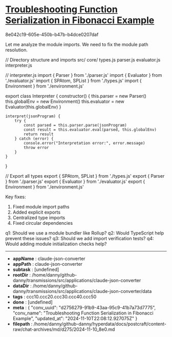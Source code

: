 # [Troubleshooting Function Serialization in Fibonacci Example](https://claude.ai/chat/d2756279-91b9-43aa-95c9-41b7a73d7775)

8e042c19-605e-450b-b47b-b4dce0207daf

 Let me analyze the module imports. We need to fix the module path resolution.

<antArtifact identifier="interpreter-module" type="application/vnd.ant.code" language="javascript" title="Complete Directory Structure">
// Directory structure and imports
src/
  core/
    types.js
    parser.js
    evaluator.js
    interpreter.js

// interpreter.js
import { Parser } from './parser.js'
import { Evaluator } from './evaluator.js'
import { SPAtom, SPList } from './types.js'
import { Environment } from './environment.js'

export class Interpreter {
    constructor() {
        this.parser = new Parser()
        this.globalEnv = new Environment()
        this.evaluator = new Evaluator(this.globalEnv)
    }

    interpret(jsonProgram) {
        try {
            const parsed = this.parser.parse(jsonProgram)
            const result = this.evaluator.eval(parsed, this.globalEnv)
            return result
        } catch (error) {
            console.error("Interpretation error:", error.message)
            throw error
        }
    }
}

// Export all types
export { SPAtom, SPList } from './types.js'
export { Parser } from './parser.js'
export { Evaluator } from './evaluator.js'
export { Environment } from './environment.js'
</antArtifact>

Key fixes:
1. Fixed module import paths
2. Added explicit exports
3. Centralized type imports
4. Fixed circular dependencies

q1: Should we use a module bundler like Rollup?
q2: Would TypeScript help prevent these issues?
q3: Should we add import verification tests?
q4: Would adding module initialization checks help?

---

* **appName** : claude-json-converter
* **appPath** : claude-json-converter
* **subtask** : [undefined]
* **rootDir** : /home/danny/github-danny/transmissions/src/applications/claude-json-converter
* **dataDir** : /home/danny/github-danny/transmissions/src/applications/claude-json-converter/data
* **tags** : ccc10.ccc20.ccc30.ccc40.ccc50
* **done** : [undefined]
* **meta** : {
  "conv_uuid": "d2756279-91b9-43aa-95c9-41b7a73d7775",
  "conv_name": "Troubleshooting Function Serialization in Fibonacci Example",
  "updated_at": "2024-11-10T22:08:12.927075Z"
}
* **filepath** : /home/danny/github-danny/hyperdata/docs/postcraft/content-raw/chat-archives/md/d275/2024-11-10_8e0.md